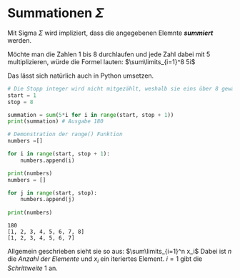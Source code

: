 # Summationen $\Sigma$

Mit Sigma $\Sigma$ wird impliziert, dass die angegebenen Elemnte ***summiert*** werden.

Möchte man die Zahlen 1 bis 8 durchlaufen und jede Zahl dabei mit 5 multiplizieren, würde die Formel lauten:    $\sum\limits_{i=1}^8 5i$

Das lässt sich natürlich auch in Python umsetzen.


```python
# Die Stopp integer wird nicht mitgezählt, weshalb sie eins über 8 gewähltwerden muss.
start = 1
stop = 8

summation = sum(5*i for i in range(start, stop + 1))
print(summation) # Ausgabe 180

# Demonstration der range() Funktion
numbers =[]

for i in range(start, stop + 1):
    numbers.append(i)

print(numbers) 
numbers = []

for j in range(start, stop):
    numbers.append(j)
    
print(numbers)    
```

    180
    [1, 2, 3, 4, 5, 6, 7, 8]
    [1, 2, 3, 4, 5, 6, 7]
    

Allgemein geschrieben sieht sie so aus: $\sum\limits_{i=1}^n x_i$   Dabei ist $n$ die *Anzahl der Elemente* und $x_i$ ein iteriertes Element. $i=1$ gibt die *Schrittweite* 1 an.
